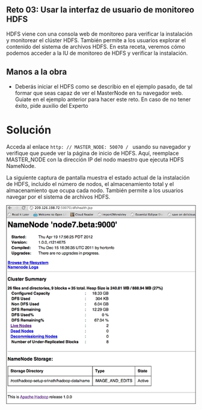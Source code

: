 ## Reto 03: Usar la interfaz de usuario de monitoreo HDFS

HDFS viene con una consola web de monitoreo para verificar la instalación y monitorear el clúster HDFS. También permite a los usuarios explorar el contenido del sistema de archivos HDFS. En esta receta, veremos cómo podemos acceder a la IU de monitoreo de HDFS y verificar la instalación.

## Manos a la obra

- Deberás iniciar el HDFS como se describio en el ejemplo pasado, de tal formar que seas capaz de ver el MasterNode en tu navegador web. Guiate en el ejemplo anterior para hacer este reto. En caso de no tener éxito, pide auxilio del Experto

# Solución

Acceda al enlace  ``` http: // MASTER_NODE: 50070 /  ``` usando su navegador y verifique que puede ver la página de inicio de HDFS. Aquí, reemplace MASTER_NODE con la dirección IP del nodo maestro que ejecuta HDFS NameNode.

La siguiente captura de pantalla muestra el estado actual de la instalación de HDFS, incluido el número de nodos, el almacenamiento total y el almacenamiento que ocupa cada nodo. También permite a los usuarios navegar por el sistema de archivos HDFS.

![1](assets/1.jpg)

